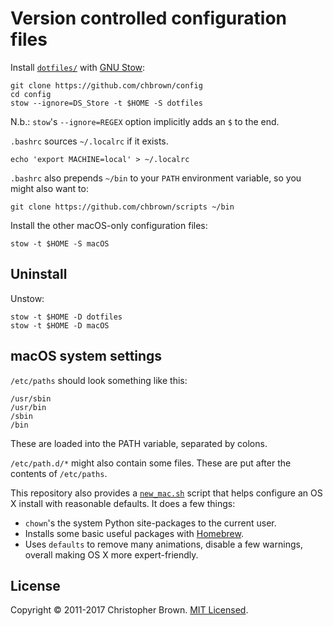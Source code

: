 # Version controlled configuration files

Install [`dotfiles/`](dotfiles/) with [GNU Stow](https://www.gnu.org/software/stow/):

    git clone https://github.com/chbrown/config
    cd config
    stow --ignore=DS_Store -t $HOME -S dotfiles

N.b.: `stow`'s `--ignore=REGEX` option implicitly adds an `$` to the end.

`.bashrc` sources `~/.localrc` if it exists.

    echo 'export MACHINE=local' > ~/.localrc

`.bashrc` also prepends `~/bin` to your `PATH` environment variable,
so you might also want to:

    git clone https://github.com/chbrown/scripts ~/bin

Install the other macOS-only configuration files:

    stow -t $HOME -S macOS


## Uninstall

Unstow:

    stow -t $HOME -D dotfiles
    stow -t $HOME -D macOS


## macOS system settings

`/etc/paths` should look something like this:

    /usr/sbin
    /usr/bin
    /sbin
    /bin

These are loaded into the PATH variable, separated by colons.

`/etc/path.d/*` might also contain some files. These are put after the contents of `/etc/paths`.

This repository also provides a [`new_mac.sh`](new_mac.sh) script that helps configure an OS X install with reasonable defaults.
It does a few things:

* `chown`'s the system Python site-packages to the current user.
* Installs some basic useful packages with [Homebrew](http://brew.sh/).
* Uses `defaults` to remove many animations, disable a few warnings, overall making OS X more expert-friendly.


## License

Copyright © 2011-2017 Christopher Brown. [MIT Licensed](https://chbrown.github.io/licenses/MIT/#2011-2017).
